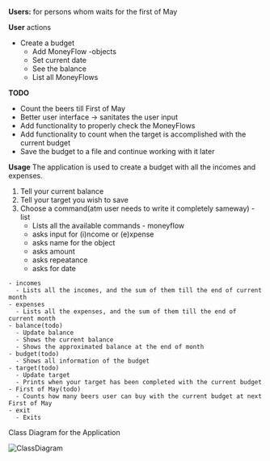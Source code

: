   **Users:** for persons whom waits for the first of May
  
**User** actions
  - Create a budget
    - Add MoneyFlow -objects
    - Set current date
    - See the balance
    - List all MoneyFlows
    
**TODO**
  - Count the beers till First of May
  - Better user interface -> sanitates the user input
  - Add functionality to properly check the MoneyFlows
  - Add functionality to count when the target is accomplished with the current budget
  - Save the budget to a file and continue working with it later
  
 
**Usage**
  The application is used to create a budget with all the incomes and expenses.
  1. Tell your current balance
  2. Tell your target you wish to save
  3. Choose a command(atm user needs to write it completely sameway)
    - list
      - Lists all the available commands
    - moneyflow
      - asks input for (i)ncome or (e)xpense
      - asks name for the object
      - asks amount
      - asks repeatance
      - asks for date

    - incomes
      - Lists all the incomes, and the sum of them till the end of current month
    - expenses
      - Lists all the expenses, and the sum of them till the end of current month
    - balance(todo)
      - Update balance
      - Shows the current balance
      - Shows the approximated balance at the end of month
    - budget(todo)
      - Shows all information of the budget
    - target(todo)
      - Update target
      - Prints when your target has been completed with the current budget
    - First of May(todo)
      - Counts how many beers user can buy with the current budget at next First of May
    - exit
      - Exits
      
Class Diagram for the Application

![ClassDiagram](/Documentation/BeerBudget.png)
